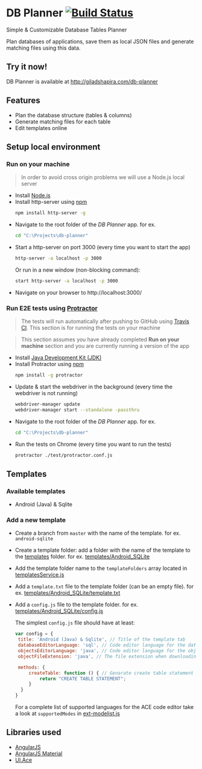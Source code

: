 # DB Planner [![Build Status](https://travis-ci.org/giladshapira/db-planner.svg?branch=master)](https://travis-ci.org/giladshapira/db-planner)
Simple &amp; Customizable Database Tables Planner

Plan databases of applications, save them as local JSON files and generate matching files using this data.

## Try it now!
DB Planner is available at http://giladshapira.com/db-planner

## Features
 + Plan the database structure (tables & columns)
 + Generate matching files for each table
 + Edit templates online
 
 ## Setup local environment
 ### Run on your machine
 > In order to avoid cross origin problems we will use a Node.js local server
 + Install [Node.js](http://nodejs.org/)
 + Install http-server using [npm](https://www.npmjs.com/)
   ```sh
   npm install http-server -g
   ```
 + Navigate to the root folder of the _DB Planner_ app. for ex.
   ```sh
   cd "C:\Projects\db-planner"
   ```
 + Start a http-server on port 3000 (every time you want to start the app)
   ```sh
   http-server -a localhost -p 3000
   ```
   Or run in a new window (non-blocking command):
   ```sh
   start http-server -a localhost -p 3000
   ```
 + Navigate on your browser to http://localhost:3000/
 
 ### Run E2E tests using [Protractor](http://www.protractortest.org/)
 > The tests will run automatically after pushing to GitHub using [Travis CI](https://travis-ci.org/giladshapira/db-planner/branches). This section is for running the tests on your machine
 
 > This section assumes you have already completed **Run on your machine** section and you are currently running a version of the app
 + Install [Java Development Kit (JDK)](http://www.oracle.com/technetwork/java/javase/downloads/index.html)
 + Install Protractor using [npm](https://www.npmjs.com/)
   ```sh
   npm install -g protractor
   ```
 + Update & start the webdriver in the background (every time the webdriver is not running)
   ```sh
   webdriver-manager update
   webdriver-manager start --standalone -passthru
   ```
 + Navigate to the root folder of the _DB Planner_ app. for ex.
   ```sh
   cd "C:\Projects\db-planner"
   ```
 + Run the tests on Chrome (every time you want to run the tests)
   ```sh
   protractor ./test/protractor.conf.js
   ```
 
 ## Templates
 ### Available templates
 + Android (Java) & Sqlite
  
 ### Add a new template
 + Create a branch from `master` with the name of the template. for ex. `android-sqlite`
 + Create a template folder: add a folder with the name of the template to the [templates](./templates) folder. for ex. [templates/Android_SQLite](./templates/Android_SQLite)
 + Add the template folder name to the `templateFolders` array located in [templatesService.js](./js/services/templatesService.js)
 + Add a `template.txt` file to the template folder (can be an empty file). for ex. [templates/Android_SQLite/template.txt](./templates/Android_SQLite/template.txt)
 + Add a `config.js` file to the template folder. for ex. [templates/Android_SQLite/config.js](./templates/Android_SQLite/config.js)
   
   The simplest `config.js` file should have at least:
   ```javascript
   var config = {
    title: 'Android (Java) & Sqlite', // Title of the template tab
    databaseEditorLanguage: 'sql', // Code editor language for the database
    objectsEditorLanguage: 'java', // Code editor language for the objects
    objectFileExtension: 'java', // The file extension when downloading the objects

    methods: {
        createTable: function () { // Genarate create table statement for each table
            return "CREATE TABLE STATEMENT";
        }
     }
   }
   ```
   For a complete list of supported languages for the ACE code editor take a look at `supportedModes` in [ext-modelist.js](https://github.com/ajaxorg/ace-builds/blob/master/src/ext-modelist.js)


## Libraries used
 + [AngularJS](https://github.com/angular/angular.js)
 + [AngularJS Material](https://github.com/angular/material)
 + [UI.Ace](https://github.com/angular-ui/ui-ace)

